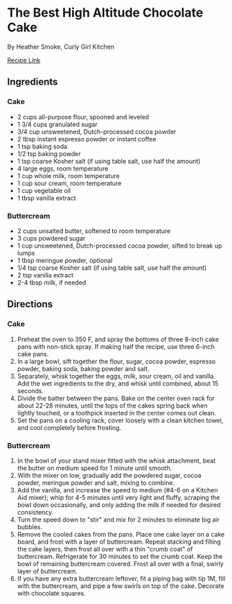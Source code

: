 # The Best High Altitude Chocolate Cake

By Heather Smoke, Curly Girl Kitchen

[Recipe Link](https://curlygirlkitchen.com/best-high-altitude-chocolate-cake-recipe/)

## Ingredients 

### Cake
- 2 cups all-purpose flour, spooned and leveled
- 1 3/4 cups granulated sugar
- 3/4 cup unsweetened, Dutch-processed cocoa powder
- 2 tbsp instant espresso powder or instant coffee
- 1 tsp baking soda
- 1/2 tsp baking powder
- 1 tsp coarse Kosher salt (if using table salt, use half the amount)
- 4 large eggs, room temperature
- 1 cup whole milk, room temperature
- 1 cup sour cream, room temperature
- 1 cup vegetable oil
- 1 tbsp vanilla extract
### Buttercream
- 2 cups unsalted butter, softened to room temperature
- 3 cups powdered sugar
- 1 cup unsweetened, Dutch-processed cocoa powder, sifted to break up lumps
- 1 tbsp meringue powder, optional
- 1/4 tsp coarse Kosher salt (if using table salt, use half the amount)
- 2 tsp vanilla extract
- 2-4 tbsp milk, if needed


## Directions
### Cake
1. Preheat the oven to 350 F, and spray the bottoms of three 8-inch cake pans with non-stick spray. If making half the recipe, use three 6-inch cake pans.
2. In a large bowl, sift together the flour, sugar, cocoa powder, espresso powder, baking soda, baking powder and salt.
3. Separately, whisk together the eggs, milk, sour cream, oil and vanilla. Add the wet ingredients to the dry, and whisk until combined, about 15 seconds.
4. Divide the batter between the pans. Bake on the center oven rack for about 22-28 minutes, until the tops of the cakes spring back when lightly touched, or a toothpick inserted in the center comes out clean.
5. Set the pans on a cooling rack, cover loosely with a clean kitchen towel, and cool completely before frosting.
### Buttercream
1. In the bowl of your stand mixer fitted with the whisk attachment, beat the butter on medium speed for 1 minute until smooth.
2. With the mixer on low, gradually add the powdered sugar, cocoa powder, meringue powder and salt, mixing to combine.
3. Add the vanilla, and increase the speed to medium (#4-6 on a Kitchen Aid mixer); whip for 4-5 minutes until very light and fluffy, scraping the bowl down occasionally, and only adding the milk if needed for desired consistency.
4. Turn the speed down to "stir" and mix for 2 minutes to eliminate big air bubbles.
5. Remove the cooled cakes from the pans. Place one cake layer on a cake board, and frost with a layer of buttercream. Repeat stacking and filling the cake layers, then frost all over with a thin "crumb coat" of buttercream. Refrigerate for 30 minutes to set the crumb coat. Keep the bowl of remaining buttercream covered. Frost all over with a final, swirly layer of buttercream.
6. If you have any extra buttercream leftover, fit a piping bag with tip 1M, fill with the buttercream, and pipe a few swirls on top of the cake. Decorate with chocolate squares.